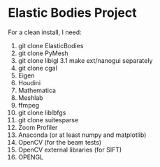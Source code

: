 # Elastic Bodies Project

For a clean install, I need:
 1. git clone ElasticBodies
 2. git clone PyMesh
 3. git clone libigl
	3.1 make ext/nanogui separately
 4. git clone cgal
 5. Eigen
 6. Houdini
 7. Mathematica
 8. Meshlab
 9. ffmpeg
 10. git clone liblbfgs
 11. git clone suitesparse
 12. Zoom Profiler
 13. Anaconda (or at least numpy and matplotlib)
 14. OpenCV (for the beam tests)
 15. OpenCV external libraries (for SIFT)
 16. OPENGL 

